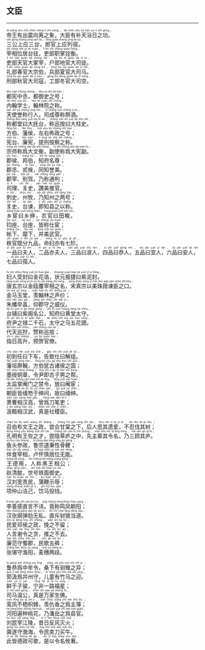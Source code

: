 ## 文臣
---
<div>

<p>
<ruby><rb> 帝王有出震向离之象，大臣有补天浴日之功。 </rb> <rt>dì  wáng  yǒu  chū  zhèn  xiàng  lí  zhī  xiàng ， dà  chén  yǒu  bǔ  tiān  yù  rì  zhī  gōng 。</rt></ruby><BR>
<ruby><rb> 三公上应三台，郎官上应列宿。 </rb> <rt>sān  gōng  shàng  yīng  sān  tái ， láng  guān  shàng  yīng  liè  sù 。</rt></ruby><BR>
<ruby><rb> 宰相位居台铉，吏部职掌铨衡。 </rb> <rt>zǎi  xiàng  wèi  jū  tái  xuàn ， lì  bù  zhí  zhǎng  quán  héng 。</rt></ruby><BR>
<ruby><rb> 吏部天官大冢宰，户部地官大司徒。 </rb> <rt>lì  bù  tiān  guān  dà  zhǒng  zǎi ， hù  bù  dì  guān  dà  sī  tú 。</rt></ruby><BR>
<ruby><rb> 礼部春官大宗伯，兵部夏官大司马。 </rb> <rt>lǐ  bù  chūn  guān  dà  zōng  bó ， bīng  bù  xià  guān  dà  sī  mǎ 。</rt></ruby><BR>
<ruby><rb> 刑部秋官大司寇，工部冬官大司空。 </rb> <rt>xíng  bù  qiū  guān  dà  sī  kòu ， gōng  bù  dōng  guān  dà  sī  kōng 。</rt></ruby><BR></p>

<p>
<ruby><rb> 都宪中丞，都御史之号； </rb> <rt>dōu  xiàn  zhōng  chéng ， dōu  yù  shǐ  zhī  hào ；</rt></ruby><BR>
<ruby><rb> 内翰学士，翰林院之称。 </rb> <rt>nèi  hàn  xué  shì ， hàn  lín  yuàn  zhī  chēng 。</rt></ruby><BR>
<ruby><rb> 天使誉称行人，司成尊称祭酒。 </rb> <rt>tiān  shǐ  yù  chēng  xíng  rén ， sī  chéng  zūn  chēng  jì  jiǔ 。</rt></ruby><BR>
<ruby><rb> 称都堂曰大抚台，称巡按曰大柱史。 </rb> <rt>chēng  dōu  táng  yuē  dà  fǔ  tái ， chēng  xún  àn  yuē  dà  zhù  shǐ 。</rt></ruby><BR>
<ruby><rb> 方伯、藩侯，左右佈政之号； </rb> <rt>fāng  bó 、 fān  hóu ， zuǒ  yòu  bù  zhèng  zhī  hào ；</rt></ruby><BR>
<ruby><rb> 宪台、廉宪，提刑按察之称。 </rb> <rt>xiàn  tái 、 lián  xiàn ， tí  xíng  àn  chá  zhī  chēng 。</rt></ruby><BR>
<ruby><rb> 宗师称爲大文衡，副使称爲大宪副。 </rb> <rt>zōng  shī  chēng  wèi  dà  wén  héng ， fù  shǐ  chēng  wèi  dà  xiàn  fù 。</rt></ruby><BR>
<ruby><rb> 郡侯、邦伯，知府名尊； </rb> <rt>jùn  hóu 、 bāng  bó ， zhī  fǔ  míng  zūn ；</rt></ruby><BR>
<ruby><rb> 郡丞、贰候，同知誉美。 </rb> <rt>jùn  chéng 、 èr  hòu ， tóng  zhī  yù  měi 。</rt></ruby><BR>
<ruby><rb> 郡宰、别驾，乃称通判； </rb> <rt>jùn  zǎi 、 bié  jià ， nǎi  chēng  tōng  pàn ；</rt></ruby><BR>
<ruby><rb> 司理、豸史，讚美推官。 </rb> <rt>sī  lǐ 、 zhì  shǐ ， zàn  měi  tuī  guān 。</rt></ruby><BR>
<ruby><rb> 刺史、州牧，乃知州之两号； </rb> <rt>cì  shǐ 、 zhōu  mù ， nǎi  zhī  zhōu  zhī  liǎng  hào ；</rt></ruby><BR>
<ruby><rb> 豸史、台谏，即知县之以称。 </rb> <rt>zhì  shǐ 、 tái  jiàn ， jí  zhī  xiàn  zhī  yǐ  chēng 。</rt></ruby><BR>
<ruby><rb> 乡宦曰乡绅，农官曰田畯。 </rb> <rt>xiāng  huàn  yuē  xiāng  shēn ， nóng  guān  yuē  tián  jùn 。</rt></ruby><BR>
<ruby><rb> 钧座、台座，皆称仕宦； </rb> <rt>jūn  zuò 、 tái  zuò ， jiē  chēng  shì  huàn ；</rt></ruby><BR>
<ruby><rb> 帐下、麾下，并美武官。 </rb> <rt>zhàng  xià 、 huī  xià ， bìng  měi  wǔ  guān 。</rt></ruby><BR>
<ruby><rb> 秩官既分九品，命妇亦有七阶。 </rb> <rt>zhì  guān  jì  fēn  jiǔ  pǐn ， mìng  fù  yì  yǒu  qī  jiē 。</rt></ruby><BR>
<ruby><rb> 一品曰夫人，二品亦夫人，三品曰淑人，四品曰恭人，五品曰宜人，六品曰安人，七品曰孺人。 </rb> <rt>yī  pǐn  yuē  fū  rén ， èr  pǐn  yì  fū  rén ， sān  pǐn  yuē  shū  rén ， sì  pǐn  yuē  gōng  rén ， wǔ  pǐn  yuē  yí  rén ， liù  pǐn  yuē  ān  rén ， qī  pǐn  yuē  rú  rén 。</rt></ruby><BR></p>

<p>
<ruby><rb> 妇人受封曰金花诰，状元报捷曰紫泥封。 </rb> <rt>fù  rén  shòu  fēng  yuē  jīn  huā  gào ， zhuàng  yuán  bào  jié  yuē  zǐ  ní  fēng 。</rt></ruby><BR>
<ruby><rb> 唐玄宗以金瓯覆宰相之名，宋真宗以美珠箝谏臣之口。 </rb> <rt>táng  xuán  zōng  yǐ  jīn  ōu  fù  zǎi  xiàng  zhī  míng ， sòng  zhēn  zōng  yǐ  měi  zhū  qián  jiàn  chén  zhī  kǒu 。</rt></ruby><BR>
<ruby><rb> 金马玉堂，羡翰林之声价； </rb> <rt>jīn  mǎ  yù  táng ， xiàn  hàn  lín  zhī  shēng  jià ；</rt></ruby><BR>
<ruby><rb> 朱幡皁盖，仰郡守之威仪。 </rb> <rt>zhū  fān  zào  gài ， yǎng  jùn  shǒu  zhī  wēi  yí 。</rt></ruby><BR>
<ruby><rb> 台辅曰紫阁名公，知府曰黄堂太守。 </rb> <rt>tái  fǔ  yuē  zǐ  gé  míng  gōng ， zhī  fǔ  yuē  huáng  táng  tài  shǒu 。</rt></ruby><BR>
<ruby><rb> 府尹之禄二千石，太守之马五花骢。 </rb> <rt>fǔ  yǐn  zhī  lù  èr  qiān  dàn ， tài  shǒu  zhī  mǎ  wǔ  huā  cōng 。</rt></ruby><BR>
<ruby><rb> 代天巡狩，赞称巡按； </rb> <rt>dài  tiān  xún  shòu ， zàn  chēng  xún  àn ；</rt></ruby><BR>
<ruby><rb> 指日高升，预贺官僚。 </rb> <rt>zhǐ  rì  gāo  shēng ， yù  hè  guān  liáo 。</rt></ruby><BR></p>

<p>
<ruby><rb> 初到任曰下车，告致仕曰解组。 </rb> <rt>chū  dào  rèn  yuē  xià  chē ， gào  zhì  shì  yuē  jiě  zǔ 。</rt></ruby><BR>
<ruby><rb> 藩垣屏翰，方伯犹古诸侯之国； </rb> <rt>fān  yuán  píng  hàn ， fāng  bó  yóu  gǔ  zhū  hóu  zhī  guó ；</rt></ruby><BR>
<ruby><rb> 墨绶铜章，令尹即古子男之帮。 </rb> <rt>mò  shòu  tóng  zhāng ， lìng  yǐn  jí  gǔ  zǐ  nán  zhī  bāng 。</rt></ruby><BR>
<ruby><rb> 太监掌阉门之禁令，放曰阉宦； </rb> <rt>tài  jiān  zhǎng  yān  mén  zhī  jìn  lìng ， fàng  yuē  yān  huàn ；</rt></ruby><BR>
<ruby><rb> 朝臣皆缙笏于绅间，故曰缙绅。 </rb> <rt>cháo  chén  jiē  jìn  hù  yú  shēn  jiān ， gù  yuē  jìn  shēn 。</rt></ruby><BR>
<ruby><rb> 萧曹相汉高，曾爲刀笔吏； </rb> <rt>xiāo  cáo  xiāng  hàn  gāo ， céng  wèi  dāo  bǐ  lì ；</rt></ruby><BR>
<ruby><rb> 汲黯相汉武，真是社稷臣。 </rb> <rt>jí  àn  xiāng  hàn  wǔ ， zhēn  shì  shè  jì  chén 。</rt></ruby><BR></p>

<p>
<ruby><rb> 召伯布文王之政，尝合甘棠之下，后人思其遗爱，不忍伐其树； </rb> <rt>zhào  bó  bù  wén  wáng  zhī  zhèng ， cháng  hé  gān  táng  zhī  xià ， hòu  rén  sī  qí  yí  ài ， bù  rěn  fá  qí  shù ；</rt></ruby><BR>
<ruby><rb> 孔明有王佐之才，尝隐草庐之中，先主慕其令名，乃三顾其庐。 </rb> <rt>kǒng  míng  yǒu  wáng  zuǒ  zhī  cái ， cháng  yǐn  cǎo  lú  zhī  zhōng ， xiān  zhǔ  mù  qí  lìng  míng ， nǎi  sān  gù  qí  lú 。</rt></ruby><BR>
<ruby><rb> 鱼头参政，鲁宗道秉性骨鲠； </rb> <rt>yú  tóu  cān  zhèng ， lǔ  zōng  dào  bǐng  xìng  gǔ  gěng ；</rt></ruby><BR>
<ruby><rb> 伴食宰相，卢怀慎居位无能。 </rb> <rt>bàn  shí  zǎi  xiàng ， lú  huái  shèn  jū  wèi  wú  néng 。</rt></ruby><BR>
<ruby><rb> 王德用，人称黑王相公； </rb> <rt>wáng  dé  yòng ， rén  chēng  hēi  wáng  xiàng  gōng ；</rt></ruby><BR>
<ruby><rb> 赵清献，世号铁面御史。 </rb> <rt>zhào  qīng  xiàn ， shì  hào  tiě  miàn  yù  shǐ 。</rt></ruby><BR>
<ruby><rb> 汉刘宽责民，蒲鞭示辱； </rb> <rt>hàn  liú  kuān  zé  mín ， pú  biān  shì  rǔ ；</rt></ruby><BR>
<ruby><rb> 项仲山洁己，饮马投钱。 </rb> <rt>xiàng  zhòng  shān  jié  jǐ ， yǐn  mǎ  tóu  qián 。</rt></ruby><BR></p>

<p>
<ruby><rb> 李善感直言不讳，竟称鸣凤朝阳； </rb> <rt>lǐ  shàn  gǎn  zhí  yán  bù  huì ， jìng  chēng  míng  fèng  cháo  yáng ；</rt></ruby><BR>
<ruby><rb> 汉张纲弹劾无私，直斥豺狼当道。 </rb> <rt>hàn  zhāng  gāng  dàn  hé  wú  sī ， zhí  chì  chái  láng  dāng  dào 。</rt></ruby><BR>
<ruby><rb> 民爱邓侯之政，挽之不留； </rb> <rt>mín  ài  dèng  hóu  zhī  zhèng ， wǎn  zhī  bù  liú ；</rt></ruby><BR>
<ruby><rb> 人言谢令之贪，推之不去。 </rb> <rt>rén  yán  xiè  lìng  zhī  tān ， tuī  zhī  bù  qù 。</rt></ruby><BR>
<ruby><rb> 廉范守蜀郡，民歌五裤； </rb> <rt>lián  fàn  shǒu  shǔ  jùn ， mín  gē  wǔ  kù ；</rt></ruby><BR>
<ruby><rb> 张堪守渔阳，麦穗两歧。 </rb> <rt>zhāng  kān  shǒu  yú  yáng ， mài  suì  liǎng  qí 。</rt></ruby><BR></p>

<p>
<ruby><rb> 鲁恭爲中牟令，桑下有驯雉之异； </rb> <rt>lǔ  gōng  wèi  zhōng  mù  lìng ， sāng  xià  yǒu  xún  zhì  zhī  yì ；</rt></ruby><BR>
<ruby><rb> 郭汲爲幷州守，儿童有竹马之迎。 </rb> <rt>guō  jí  wèi  bìng  zhōu  shǒu ， ér  tóng  yǒu  zhú  mǎ  zhī  yíng 。</rt></ruby><BR>
<ruby><rb> 鲜于子骏，宁非一路福星； </rb> <rt>xiān  yú  zi  jùn ， níng  fēi  yí  lù  fú  xīng ；</rt></ruby><BR>
<ruby><rb> 司马温公，真是万家生佛。 </rb> <rt>sī  mǎ  wēn  gōng ， zhēn  shì  wàn  jiā  shēng  fú 。</rt></ruby><BR>
<ruby><rb> 鸾凤不栖枳棘，羡仇香之爲主簿； </rb> <rt>luán  fèng  bù  qī  zhǐ  jí ， xiàn  chóu  xiāng  zhī  wèi  zhǔ  bù ；</rt></ruby><BR>
<ruby><rb> 河阳遍种桃花，乃潘岳之爲县官。 </rb> <rt>hé  yáng  biàn  zhǒng  táo  huā ， nǎi  pān  yuè  zhī  wèi  xiàn  guān 。</rt></ruby><BR>
<ruby><rb> 刘昆宰江陵，昔日反风灭火； </rb> <rt>liú  kūn  zǎi  jiāng  líng ， xī  rì  fǎn  fēng  miè  huǒ ；</rt></ruby><BR>
<ruby><rb> 龚遂守渤海，令民卖刀买牛。 </rb> <rt>gōng  suì  shǒu  bó  hǎi ， lìng  mín  mài  dāo  mǎi  niú 。</rt></ruby><BR>
<ruby><rb> 此皆德政可歌，是以令名攸著。 </rb> <rt>cǐ  jiē  dé  zhèng  kě  gē ， shì  yǐ  lìng  míng  yōu  zhe 。</rt></ruby><BR></p>

</div>
